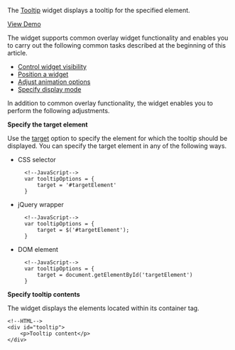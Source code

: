 <article data-show="Content/Applications/16_1/UIWidgets/dxTooltip/markup.html,
        Content/Applications/16_1/UIWidgets/dxTooltip/script.js,
        Content/Applications/16_1/UIWidgets/dxTooltip/styles.css">

The [Tooltip](/api-reference/10%20UI%20Widgets/dxTooltip '/Documentation/ApiReference/UI_Widgets/dxTooltip/') widget displays a tooltip for the specified element. 

<a href="http://js.devexpress.com/Demos/WidgetsGallery/#demo/dialogsandnotificationstooltiptooltiptooltip/" class="button orange small fix-width-155" style="margin-right: 20px;" target="_blank">View Demo</a>

The widget supports common overlay widget functionality and enables you to carry out the following common tasks described at the beginning of this article.

- [Control widget visibility](/concepts/10%20UI%20Widgets/10%20UI%20Widget%20Categories/30%20Overlay%20Widgets/0%20Common%20Tasks/0%20Control%20The%20Widget%20Visibility.md '/Documentation/Guide/UI_Widgets/UI_Widget_Categories/Overlay_Widgets/#Common_Tasks/Control_The_Widget_Visibility')  
- [Position a widget](/concepts/10%20UI%20Widgets/10%20UI%20Widget%20Categories/30%20Overlay%20Widgets/0%20Common%20Tasks/1%20Position%20a%20Widget.md '/Documentation/Guide/UI_Widgets/UI_Widget_Categories/Overlay_Widgets/#Common_Tasks/Position_a_Widget')  
- [Adjust animation options](/concepts/10%20UI%20Widgets/10%20UI%20Widget%20Categories/30%20Overlay%20Widgets/0%20Common%20Tasks/2%20Adjust%20Animation%20Options.md '/Documentation/Guide/UI_Widgets/UI_Widget_Categories/Overlay_Widgets/#Common_Tasks/Adjust_Animation_Options')  
- [Specify display mode](/concepts/10%20UI%20Widgets/10%20UI%20Widget%20Categories/30%20Overlay%20Widgets/0%20Common%20Tasks/3%20Display%20Modes.md '/Documentation/Guide/UI_Widgets/UI_Widget_Categories/Overlay_Widgets/#Common_Tasks/Display_Modes')  

In addition to common overlay functionality, the widget enables you to perform the following adjustments.

**Specify the target element**

Use the [target](/api-reference/10%20UI%20Widgets/dxPopover/1%20Configuration/target.md '/Documentation/ApiReference/UI_Widgets/dxTooltip/Configuration/#target') option to specify the element for which the tooltip should be displayed. You can specify the target element in any of the following ways.

- CSS selector  

        <!--JavaScript-->
        var tooltipOptions = {
            target = '#targetElement'
        }

- jQuery wrapper  

        <!--JavaScript-->
        var tooltipOptions = {
            target = $('#targetElement');
        }

- DOM element  

        <!--JavaScript-->
        var tooltipOptions = {
            target = document.getElementById('targetElement')
        }

**Specify tooltip contents**

The widget displays the elements located within its container tag.

    <!--HTML-->
    <div id="tooltip">
        <p>Tooltip content</p>
    </div>
</article>